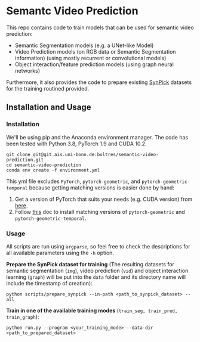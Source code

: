 # Semantc Video Prediction

This repo contains code to train models that can be used for semantic video prediction:
- Semantic Segmentation models (e.g. a UNet-like Model)
- Video Prediction models (on RGB data or Semantic Segmentation information) (using mostly recurrent or convolutional models)
- Object interaction/feature prediction models (using graph neural networks)

Furthermore, it also provides the code to prepare existing [SynPick](http://ais.uni-bonn.de/datasets/synpick/)
datasets for the training routined provided.

## Installation and Usage

### Installation

We'll be using pip and the Anaconda environment manager.
The code has been tested with Python 3.8, PyTorch 1.9 and CUDA 10.2.

```
git clone git@git.ais.uni-bonn.de:boltres/semantic-video-prediction.git
cd semantic-video-prediction
conda env create -f environment.yml
```

This yml file excludes `PyTorch`, `pytorch-geometric`, and `pytorch-geometric-temporal` because getting matching versions is easier done by hand:
1. Get a version of PyTorch that suits your needs (e.g. CUDA version) from [here](https://pytorch.org/get-started/locally/).
2. Follow [this](https://pytorch-geometric-temporal.readthedocs.io/en/latest/notes/installation.html) doc to install matching versions of `pytorch-geometric` and `pytorch-geometric-temporal`.

### Usage

All scripts are run using `argparse`,
so feel free to check the descriptions for all available parameters using the `-h` option. 

**Prepare the SynPick dataset for training** (The resulting datasets for semantic
segmentation (`img`), video prediction (`vid`) and object interaction learning (`graph`)
will be put into the `data` folder and its directory name will include the timestamp of creation):

```
python scripts/prepare_synpick --in-path <path_to_synpick_dataset> --all
```

**Train in one of the available training modes** (`train_seg, train_pred, train_graph`):

```
python run.py --program <your_training_mode> --data-dir <path_to_prepared_dataset>
```


